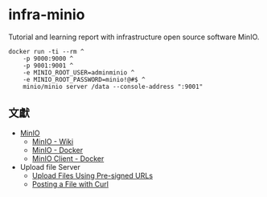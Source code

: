 # infra-minio
Tutorial and learning report with infrastructure open source software MinIO.

```
docker run -ti --rm ^
    -p 9000:9000 ^
    -p 9001:9001 ^
    -e MINIO_ROOT_USER=adminminio ^
    -e MINIO_ROOT_PASSWORD=minio!@#$ ^
    minio/minio server /data --console-address ":9001"
```

## 文獻

+ [MinIO](https://min.io/docs/minio/container/index.html)
    - [MinIO - Wiki](https://en.wikipedia.org/wiki/MinIO)
    - [MinIO - Docker](https://hub.docker.com/r/minio/minio/)
    - [MinIO Client - Docker](https://hub.docker.com/r/minio/mc)
+ Upload file Server
    - [Upload Files Using Pre-signed URLs](https://min.io/docs/minio/linux/integrations/presigned-put-upload-via-browser.html)
    - [Posting a File with Curl](https://reqbin.com/req/c-dot4w5a2/curl-post-file)
